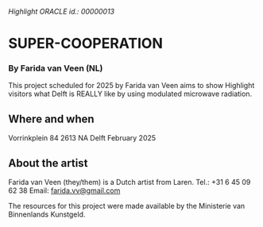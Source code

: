 *Highlight ORACLE id.: 00000013*

# SUPER-COOPERATION
### By Farida van Veen (NL)

This project scheduled for 2025 by Farida van Veen aims to show Highlight visitors what Delft is REALLY like by using modulated microwave radiation.

## Where and when
Vorrinkplein 84
2613 NA Delft
February 2025

## About the artist
Farida van Veen (they/them) is a Dutch artist from Laren.
Tel.:	+31 6 45 09 62 38
Email:	farida.vv@gmail.com

The resources for this project were made available by the Ministerie van Binnenlands Kunstgeld.
